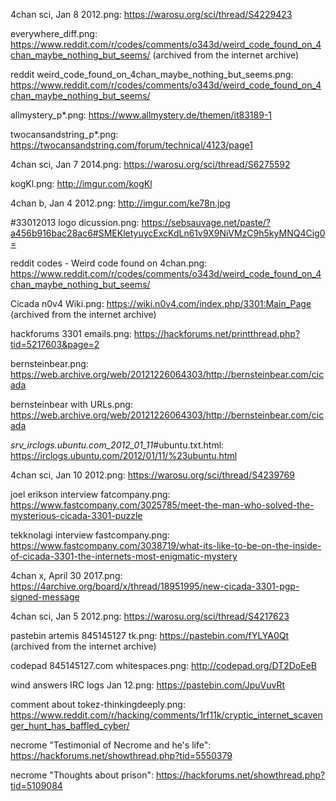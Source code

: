 4chan sci, Jan 8 2012.png: https://warosu.org/sci/thread/S4229423

everywhere_diff.png: https://www.reddit.com/r/codes/comments/o343d/weird_code_found_on_4chan_maybe_nothing_but_seems/ (archived from the internet archive)

reddit weird_code_found_on_4chan_maybe_nothing_but_seems.png: https://www.reddit.com/r/codes/comments/o343d/weird_code_found_on_4chan_maybe_nothing_but_seems/

allmystery_p*.png: https://www.allmystery.de/themen/it83189-1

twocansandstring_p*.png: https://twocansandstring.com/forum/technical/4123/page1

4chan sci, Jan 7 2014.png: https://warosu.org/sci/thread/S6275592

kogKl.png: http://imgur.com/kogKl

4chan b, Jan 4 2012.png: http://imgur.com/ke78n.jpg

 #33012013 logo dicussion.png: https://sebsauvage.net/paste/?a456b916bac28ac6#SMEKletyuycExcKdLn61v9X9NiVMzC9h5kyMNQ4Cig0=

reddit codes - Weird code found on 4chan.png: https://www.reddit.com/r/codes/comments/o343d/weird_code_found_on_4chan_maybe_nothing_but_seems/

Cicada n0v4 Wiki.png: https://wiki.n0v4.com/index.php/3301:Main_Page (archived from the internet archive)

hackforums 3301 emails.png: https://hackforums.net/printthread.php?tid=5217603&page=2

bernsteinbear.png: https://web.archive.org/web/20121226064303/http://bernsteinbear.com/cicada

bernsteinbear with URLs.png: https://web.archive.org/web/20121226064303/http://bernsteinbear.com/cicada

_srv_irclogs.ubuntu.com_2012_01_11_#ubuntu.txt.html: https://irclogs.ubuntu.com/2012/01/11/%23ubuntu.html

4chan sci, Jan 10 2012.png: https://warosu.org/sci/thread/S4239769

joel erikson interview fatcompany.png: https://www.fastcompany.com/3025785/meet-the-man-who-solved-the-mysterious-cicada-3301-puzzle

tekknolagi interview fastcompany.png: https://www.fastcompany.com/3038719/what-its-like-to-be-on-the-inside-of-cicada-3301-the-internets-most-enigmatic-mystery

4chan x, April 30 2017.png: https://4archive.org/board/x/thread/18951995/new-cicada-3301-pgp-signed-message

4chan sci, Jan 5 2012.png: https://warosu.org/sci/thread/S4217623

pastebin artemis 845145127 tk.png: https://pastebin.com/fYLYA0Qt (archived from the internet archive)

codepad 845145127.com whitespaces.png: http://codepad.org/DT2DoEeB

wind answers IRC logs Jan 12.png: https://pastebin.com/JpuVuvRt

comment about tokez-thinkingdeeply.png: https://www.reddit.com/r/hacking/comments/1rf11k/cryptic_internet_scavenger_hunt_has_baffled_cyber/

necrome "Testimonial of Necrome and he's life": https://hackforums.net/showthread.php?tid=5550379

necrome "Thoughts about prison": https://hackforums.net/showthread.php?tid=5109084
